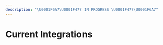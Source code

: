 ```yaml
---
description: "\U0001F6A7\U0001F477 IN PROGRESS \U0001F477\U0001F6A7"
---
```


# Current Integrations

